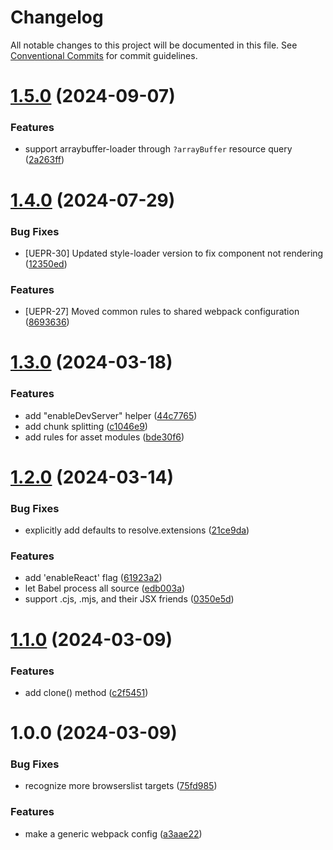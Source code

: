 # Changelog

All notable changes to this project will be documented in this file. See
[Conventional Commits](https://conventionalcommits.org) for commit guidelines.

# [1.5.0](https://github.com/scratchfoundation/scratch-webpack-configuration/compare/v1.4.0...v1.5.0) (2024-09-07)


### Features

* support arraybuffer-loader through `?arrayBuffer` resource query ([2a263ff](https://github.com/scratchfoundation/scratch-webpack-configuration/commit/2a263ff6e5f7cf895fac09d42866f3b6cf912e7f))

# [1.4.0](https://github.com/scratchfoundation/scratch-webpack-configuration/compare/v1.3.0...v1.4.0) (2024-07-29)


### Bug Fixes

* [UEPR-30] Updated style-loader version to fix component not rendering ([12350ed](https://github.com/scratchfoundation/scratch-webpack-configuration/commit/12350eda5774dbbaeded5e83e6f2a4aac70707bc))


### Features

* [UEPR-27] Moved common rules to shared webpack configuration ([8693636](https://github.com/scratchfoundation/scratch-webpack-configuration/commit/8693636e6dac0d305bade76d2056d2be7bf0e13c))

# [1.3.0](https://github.com/scratchfoundation/scratch-webpack-configuration/compare/v1.2.0...v1.3.0) (2024-03-18)


### Features

* add "enableDevServer" helper ([44c7765](https://github.com/scratchfoundation/scratch-webpack-configuration/commit/44c77658baeafaa715354e5de884cfefbc74d278))
* add chunk splitting ([c1046e9](https://github.com/scratchfoundation/scratch-webpack-configuration/commit/c1046e9a91c778bb237a0a4214ebcd95d5bc188c))
* add rules for asset modules ([bde30f6](https://github.com/scratchfoundation/scratch-webpack-configuration/commit/bde30f62b08697dee68a2750cf5b2650699eaf67))

# [1.2.0](https://github.com/scratchfoundation/scratch-webpack-configuration/compare/v1.1.0...v1.2.0) (2024-03-14)


### Bug Fixes

* explicitly add defaults to resolve.extensions ([21ce9da](https://github.com/scratchfoundation/scratch-webpack-configuration/commit/21ce9da9df20c83bea9b9c57d8a9d8bef96e3831))


### Features

* add 'enableReact' flag ([61923a2](https://github.com/scratchfoundation/scratch-webpack-configuration/commit/61923a29883fb5089441b6bc3cd9f8e65a078c9d))
* let Babel process all source ([edb003a](https://github.com/scratchfoundation/scratch-webpack-configuration/commit/edb003a62e30ac327dd2d0d82202285370589828))
* support .cjs, .mjs, and their JSX friends ([0350e5d](https://github.com/scratchfoundation/scratch-webpack-configuration/commit/0350e5ddef03f825cd79100e3e2ee4156ee76957))

# [1.1.0](https://github.com/scratchfoundation/scratch-webpack-configuration/compare/v1.0.0...v1.1.0) (2024-03-09)


### Features

* add clone() method ([c2f5451](https://github.com/scratchfoundation/scratch-webpack-configuration/commit/c2f5451022f99951dd0a1725f5fb752514882229))

# 1.0.0 (2024-03-09)


### Bug Fixes

* recognize more browserslist targets ([75fd985](https://github.com/scratchfoundation/scratch-webpack-configuration/commit/75fd985720674b480e13ce5431114432360e2abe))


### Features

* make a generic webpack config ([a3aae22](https://github.com/scratchfoundation/scratch-webpack-configuration/commit/a3aae2277fa2ec97a4c3d9a89348846d024a1099))
